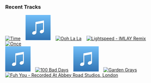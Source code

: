 ### Recent Tracks
[<img src='https://lastfm.freetls.fastly.net/i/u/300x300/be96a997b4e645bec5da9807c1409759.png' width='16%' height='16%' alt='Time'>](https://www.last.fm/music/jungle/_/time)&nbsp;&nbsp;&nbsp;&nbsp;[<img src='https://github.com/atfinke/atfinke/blob/master/placeholder.jpeg?raw=true' width='16%' height='16%' alt='Happier'>](https://www.last.fm/music/marshmello/_/happier)&nbsp;&nbsp;&nbsp;&nbsp;[<img src='https://lastfm.freetls.fastly.net/i/u/300x300/5a8ef7f8dbeb47ae87d280bfe5c6ca29.png' width='16%' height='16%' alt='Ooh La La'>](https://www.last.fm/music/faces/_/ooh%2bla%2bla)&nbsp;&nbsp;&nbsp;&nbsp;[<img src='https://lastfm.freetls.fastly.net/i/u/300x300/ac53b4dd5d6835ab8976fb09e6c3ca41.png' width='16%' height='16%' alt='Lightspeed - IMLAY Remix'>](https://www.last.fm/music/fox%2bstevenson/_/lightspeed%2b-%2bimlay%2bremix)&nbsp;&nbsp;&nbsp;&nbsp;[<img src='https://lastfm.freetls.fastly.net/i/u/300x300/fd903173331e3fd88fda8e34babdab73.png' width='16%' height='16%' alt='Once'>](https://www.last.fm/music/liam%2bgallagher/_/once)&nbsp;&nbsp;&nbsp;&nbsp;<br>[<img src='https://github.com/atfinke/atfinke/blob/master/placeholder.jpeg?raw=true' width='16%' height='16%' alt='Open (feat. Cailin Russo)'>](https://www.last.fm/music/grady/_/open%2b%2528feat.%2bcailin%2brusso%2529)&nbsp;&nbsp;&nbsp;&nbsp;[<img src='https://lastfm.freetls.fastly.net/i/u/300x300/bd04d18e1be9f49e2881867ee998fe54.png' width='16%' height='16%' alt='100 Bad Days'>](https://www.last.fm/music/ajr/_/100%2bbad%2bdays)&nbsp;&nbsp;&nbsp;&nbsp;[<img src='https://github.com/atfinke/atfinke/blob/master/placeholder.jpeg?raw=true' width='16%' height='16%' alt='Haunted'>](https://www.last.fm/music/smle/_/haunted)&nbsp;&nbsp;&nbsp;&nbsp;[<img src='https://lastfm.freetls.fastly.net/i/u/300x300/56f1d11f8a804b5fcb2b9e5dcfc56b7d.png' width='16%' height='16%' alt='Garden Grays'>](https://www.last.fm/music/wildcat%2521%2bwildcat%2521/_/garden%2bgrays)&nbsp;&nbsp;&nbsp;&nbsp;[<img src='https://lastfm.freetls.fastly.net/i/u/300x300/fb35a457ff46c59b5cae732aad2c6fbe.png' width='16%' height='16%' alt='Fuh You - Recorded At Abbey Road Studios, London'>](https://www.last.fm/music/paul%2bmccartney/_/fuh%2byou%2b-%2brecorded%2bat%2babbey%2broad%2bstudios%252c%2blondon)&nbsp;&nbsp;&nbsp;&nbsp;<br>